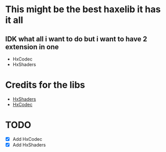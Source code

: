 # This might be the best haxelib it has it all
## IDK what all i want to do but i want to have 2 extension in one
- HxCodec
- HxShaders
# Credits for the libs
- [HxShaders](https://github.com/ItsyourboyJonnycat/HxShaders)
- [HxCodec](https://github.com/polybiusproxy/hxCodec)
# TODO
- [x] Add HxCodec
- [x] Add HxShaders

